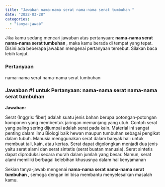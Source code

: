 ```yaml
---
title: "Jawaban nama-nama serat nama-nama serat tumbuhan ​"
date: "2022-03-28"
categories: 
  - "tanya-jawab"
---
```


Jika kamu sedang mencari jawaban atas pertanyaan: **nama-nama serat nama-nama serat tumbuhan ​**, maka kamu berada di tempat yang tepat. Disini ada beberapa jawaban mengenai pertanyaan tersebut. Silakan baca lebih lanjut.

### Pertanyaan

nama-nama serat nama-nama serat tumbuhan ​

### Jawaban #1 untuk Pertanyaan: nama-nama serat nama-nama serat tumbuhan ​

**Jawaban:**

Serat (Inggris: fiber) adalah suatu jenis bahan berupa potongan-potongan komponen yang membentuk jaringan memanjang yang utuh. Contoh serat yang paling sering dijumpai adalah serat pada kain. Material ini sangat penting dalam ilmu Biologi baik hewan maupun tumbuhan sebagai pengikat dalam tubuh. Manusia menggunakan serat dalam banyak hal: untuk membuat tali, kain, atau kertas. Serat dapat digolongkan menjadi dua jenis yaitu serat alami dan serat sintetis (serat buatan manusia). Serat sintetis dapat diproduksi secara murah dalam jumlah yang besar. Namun, serat alami memiliki berbagai kelebihan khususnya dalam hal kenyamanan

Sekian tanya-jawab mengenai **nama-nama serat nama-nama serat tumbuhan ​**, semoga dengan ini bisa membantu menyelesaikan masalah kamu.
